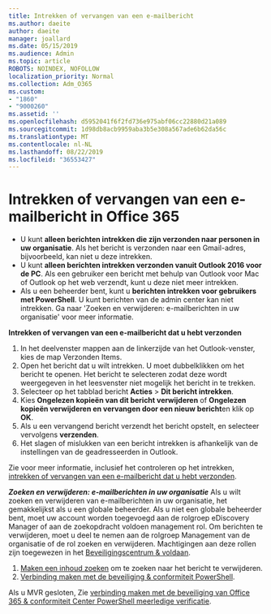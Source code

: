 ```yaml
---
title: Intrekken of vervangen van een e-mailbericht
ms.author: daeite
author: daeite
manager: joallard
ms.date: 05/15/2019
ms.audience: Admin
ms.topic: article
ROBOTS: NOINDEX, NOFOLLOW
localization_priority: Normal
ms.collection: Adm_O365
ms.custom:
- "1860"
- "9000260"
ms.assetid: ''
ms.openlocfilehash: d5952041f6f2fd736e975abf06cc22880d21a089
ms.sourcegitcommit: 1d98db8acb9959aba3b5e308a567ade6b62da56c
ms.translationtype: MT
ms.contentlocale: nl-NL
ms.lasthandoff: 08/22/2019
ms.locfileid: "36553427"
---
```

# <a name="recall-or-replace-an-email-message-in-office-365"></a>Intrekken of vervangen van een e-mailbericht in Office 365

- U kunt **alleen berichten intrekken die zijn verzonden naar personen in uw organisatie**. Als het bericht is verzonden naar een Gmail-adres, bijvoorbeeld, kan niet u deze intrekken.
- U kunt **alleen berichten intrekken verzonden vanuit Outlook 2016 voor de PC**. Als een gebruiker een bericht met behulp van Outlook voor Mac of Outlook op het web verzendt, kunt u deze niet meer intrekken.
- Als u een beheerder bent, kunt u **berichten intrekken voor gebruikers met PowerShell**. U kunt berichten van de admin center kan niet intrekken. Ga naar 'Zoeken en verwijderen: e-mailberichten in uw organisatie' voor meer informatie.

**Intrekken of vervangen van een e-mailbericht dat u hebt verzonden**

1. In het deelvenster mappen aan de linkerzijde van het Outlook-venster, kies de map Verzonden Items.
2. Open het bericht dat u wilt intrekken. U moet dubbelklikken om het bericht te openen. Het bericht te selecteren zodat deze wordt weergegeven in het leesvenster niet mogelijk het bericht in te trekken.
3. Selecteer op het tabblad bericht **Acties** > **Dit bericht intrekken**.
4. Kies **Ongelezen kopieën van dit bericht verwijderen** of **Ongelezen kopieën verwijderen en vervangen door een nieuw bericht**en klik op **OK**.
5. Als u een vervangend bericht verzendt het bericht opstelt, en selecteer vervolgens **verzenden**.
6. Het slagen of mislukken van een bericht intrekken is afhankelijk van de instellingen van de geadresseerden in Outlook.

Zie voor meer informatie, inclusief het controleren op het intrekken, [intrekken of vervangen van een e-mailbericht dat u hebt verzonden](https://support.office.com/article/35027f88-d655-4554-b4f8-6c0729a723a0).

***Zoeken en verwijderen: e-mailberichten in uw organisatie*** Als u wilt zoeken en verwijderen van e-mailberichten in uw organisatie, het gemakkelijkst als u een globale beheerder. Als u niet een globale beheerder bent, moet uw account worden toegevoegd aan de rolgroep eDiscovery Manager of aan de zoekopdracht voldoen management rol. Om berichten te verwijderen, moet u deel te nemen aan de rolgroep Management van de organisatie of de rol zoeken en verwijderen. Machtigingen aan deze rollen zijn toegewezen in het [Beveiligingscentrum & voldaan](https://protection.office.com/).

1. [Maken een inhoud zoeken](https://docs.microsoft.com/office365/securitycompliance/content-search) om te zoeken naar het bericht te verwijderen.
2. [Verbinding maken met de beveiliging & conformiteit PowerShell](https://docs.microsoft.com/powershell/exchange/office-365-scc/connect-to-scc-powershell/connect-to-scc-powershell?view=exchange-ps). 

Als u MVR gesloten, Zie [verbinding maken met de beveiliging van Office 365 & conformiteit Center PowerShell meerledige verificatie](https://docs.microsoft.com/powershell/exchange/office-365-scc/connect-to-scc-powershell/mfa-connect-to-scc-powershell?view=exchange-ps). 
